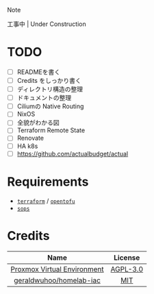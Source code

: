> [!NOTE]
> 工事中 | Under Construction

# TODO
- [ ] READMEを書く
- [ ] Credits をしっかり書く
- [ ] ディレクトリ構造の整理
- [ ] ドキュメントの整理
- [ ] Ciliumの Native Routing
- [ ] NixOS
- [ ] 全貌がわかる図
- [ ] Terraform Remote State
- [ ] Renovate
- [ ] HA k8s
- [ ] https://github.com/actualbudget/actual

# Requirements

- [`terraform`](https://github.com/hashicorp/terraform) / [`opentofu`](https://github.com/opentofu/opentofu)
- [`sops`](https://github.com/getsops/sops)

# Credits
|                                 Name                                  |                                License                                |
|:---------------------------------------------------------------------:|:---------------------------------------------------------------------:|
| [Proxmox Virtual Environment](https://www.proxmox.com/en/products/proxmox-virtual-environment/overview) | [AGPL-3.0](https://www.gnu.org/licenses/agpl-3.0.html#license-text) |
| [geraldwuhoo/homelab-iac](https://github.com/geraldwuhoo/homelab-iac) | [MIT](https://github.com/geraldwuhoo/homelab-iac/blob/master/LICENSE) |